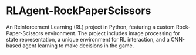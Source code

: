 # RLAgent-RockPaperScissors
An Reinforcement Learning (RL) project in Python, featuring a custom Rock-Paper-Scissors environment. The project includes image processing for state representation, a unique environment for RL interaction, and a CNN-based agent learning to make decisions in the game.
